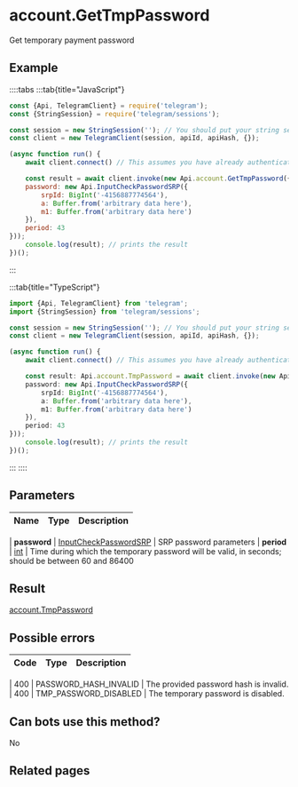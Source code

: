 # account.GetTmpPassword

Get temporary payment password



## Example

::::tabs
:::tab{title="JavaScript"}
```js
const {Api, TelegramClient} = require('telegram');
const {StringSession} = require('telegram/sessions');

const session = new StringSession(''); // You should put your string session here
const client = new TelegramClient(session, apiId, apiHash, {});

(async function run() {
    await client.connect() // This assumes you have already authenticated with .start()

    const result = await client.invoke(new Api.account.GetTmpPassword({
    password: new Api.InputCheckPasswordSRP({
        srpId: BigInt('-4156887774564'),
        a: Buffer.from('arbitrary data here'),
        m1: Buffer.from('arbitrary data here')
    }),
    period: 43
}));
    console.log(result); // prints the result
})();
```
:::

:::tab{title="TypeScript"}
```ts
import {Api, TelegramClient} from 'telegram';
import {StringSession} from 'telegram/sessions';

const session = new StringSession(''); // You should put your string session here
const client = new TelegramClient(session, apiId, apiHash, {});

(async function run() {
    await client.connect() // This assumes you have already authenticated with .start()

    const result: Api.account.TmpPassword = await client.invoke(new Api.account.GetTmpPassword({
    password: new Api.InputCheckPasswordSRP({
        srpId: BigInt('-4156887774564'),
        a: Buffer.from('arbitrary data here'),
        m1: Buffer.from('arbitrary data here')
    }),
    period: 43
}));
    console.log(result); // prints the result
})();
```
:::
::::



## Parameters

| Name | Type | Description |
| :--: | ---- | ----------- |

| **password** | [InputCheckPasswordSRP](https://core.telegram.org/type/InputCheckPasswordSRP) | SRP password parameters 
| **period** | [int](https://core.telegram.org/type/int) | Time during which the temporary password will be valid, in seconds; should be between 60 and 86400 


## Result

[account.TmpPassword](https://core.telegram.org/type/account.TmpPassword)



## Possible errors

| Code | Type | Description |
| :--: | ---- | ----------- |

| 400 | PASSWORD\_HASH\_INVALID | The provided password hash is invalid. 
| 400 | TMP\_PASSWORD\_DISABLED | The temporary password is disabled. 


## Can bots use this method?

No

## Related pages


